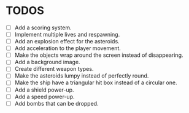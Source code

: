 TODOS
=====

- [ ] Add a scoring system.
- [ ] Implement multiple lives and respawning.
- [ ] Add an explosion effect for the asteroids.
- [ ] Add acceleration to the player movement.
- [ ] Make the objects wrap around the screen instead of disappearing.
- [ ] Add a background image.
- [ ] Create different weapon types.
- [ ] Make the asteroids lumpy instead of perfectly round.
- [ ] Make the ship have a triangular hit box instead of a circular one.
- [ ] Add a shield power-up.
- [ ] Add a speed power-up.
- [ ] Add bombs that can be dropped.